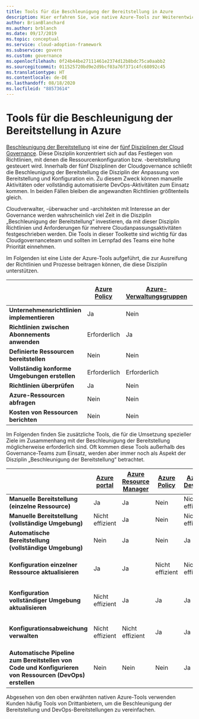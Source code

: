 ```yaml
---
title: Tools für die Beschleunigung der Bereitstellung in Azure
description: Hier erfahren Sie, wie native Azure-Tools zur Weiterentwicklung von Richtlinien und Prozessen beitragen können, die die Disziplin „Beschleunigung der Bereitstellung“ unterstützen.
author: BrianBlanchard
ms.author: brblanch
ms.date: 09/17/2019
ms.topic: conceptual
ms.service: cloud-adoption-framework
ms.subservice: govern
ms.custom: governance
ms.openlocfilehash: 0f24b44be27111461e2374d12b8bdc75ca0aabb2
ms.sourcegitcommit: 011525720bd9e2d9bcf03a76f371c4fc68092c45
ms.translationtype: HT
ms.contentlocale: de-DE
ms.lasthandoff: 08/18/2020
ms.locfileid: "88573614"
---
```

# <a name="deployment-acceleration-tools-in-azure"></a>Tools für die Beschleunigung der Bereitstellung in Azure

[Beschleunigung der Bereitstellung](./index.md) ist eine der [fünf Disziplinen der Cloud Governance](../governance-disciplines.md). Diese Disziplin konzentriert sich auf das Festlegen von Richtlinien, mit denen die Ressourcenkonfiguration bzw. -bereitstellung gesteuert wird. Innerhalb der fünf Disziplinen der Cloudgovernance schließt die Beschleunigung der Bereitstellung die Disziplin der Anpassung von Bereitstellung und Konfiguration ein. Zu diesem Zweck können manuelle Aktivitäten oder vollständig automatisierte DevOps-Aktivitäten zum Einsatz kommen. In beiden Fällen bleiben die angewandten Richtlinien größtenteils gleich.

Cloudverwalter, -überwacher und -architekten mit Interesse an der Governance werden wahrscheinlich viel Zeit in die Disziplin „Beschleunigung der Bereitstellung“ investieren, da mit dieser Disziplin Richtlinien und Anforderungen für mehrere Cloudanpassungsaktivitäten festgeschrieben werden. Die Tools in dieser Toolkette sind wichtig für das Cloudgovernanceteam und sollten im Lernpfad des Teams eine hohe Priorität einnehmen.

Im Folgenden ist eine Liste der Azure-Tools aufgeführt, die zur Ausreifung der Richtlinien und Prozesse beitragen können, die diese Disziplin unterstützen.

|  | [Azure Policy](/azure/governance/policy/overview) | [Azure-Verwaltungsgruppen](/azure/governance/management-groups) | [Azure Resource Manager](/azure/azure-resource-manager/management/overview) | [Azure Blueprint](/azure/governance/blueprints/overview) | [Azure Resource Graph](/azure/governance/resource-graph/overview) | [Azure Cost Management](/azure/cost-management) |
|---------|---------|---------|---------|---------|---------|---------|
| **Unternehmensrichtlinien implementieren**     | Ja | Nein  | Nein  | Nein | Nein | Nein |
| **Richtlinien zwischen Abonnements anwenden**     | Erforderlich | Ja  | Nein  | Nein | Nein | Nein |
| **Definierte Ressourcen bereitstellen**     | Nein | Nein  | Ja  | Nein | Nein | Nein |
| **Vollständig konforme Umgebungen erstellen**      | Erforderlich | Erforderlich  | Erforderlich  | Ja | Nein | Nein |
| **Richtlinien überprüfen**      | Ja | Nein  | Nein  | Nein | Nein | Nein |
| **Azure-Ressourcen abfragen**      | Nein | Nein  | Nein  | Nein | Ja | Nein |
| **Kosten von Ressourcen berichten**      | Nein | Nein  | Nein  | Nein | Nein | Ja |

Im Folgenden finden Sie zusätzliche Tools, die für die Umsetzung spezieller Ziele im Zusammenhang mit der Beschleunigung der Bereitstellung möglicherweise erforderlich sind. Oft kommen diese Tools außerhalb des Governance-Teams zum Einsatz, werden aber immer noch als Aspekt der Disziplin „Beschleunigung der Bereitstellung“ betrachtet.

|  | [Azure portal](https://azure.microsoft.com/features/azure-portal)  | [Azure Resource Manager](/azure/azure-resource-manager/management/overview)  | [Azure Policy](/azure/governance/policy/overview) | [Azure DevOps](/azure/devops/user-guide/what-is-azure-devops) | [Azure Backup](/azure/backup/backup-overview) | [Azure Site Recovery](/azure/site-recovery/site-recovery-overview) |
|---------|---------|---------|---------|---------|---------|---------|
| **Manuelle Bereitstellung (einzelne Ressource)**     | Ja | Ja  | Nein  | Nicht effizient | Nein | Ja |
| **Manuelle Bereitstellung (vollständige Umgebung)**     | Nicht effizient | Ja | Nein  | Nicht effizient | Nein | Ja |
| **Automatische Bereitstellung (vollständige Umgebung)**     | Nein  | Ja  | Nein  | Ja  | Nein | Ja |
| **Konfiguration einzelner Ressource aktualisieren**     | Ja | Ja | Nicht effizient | Nicht effizient | Nein | Ja – während der Replikation |
| **Konfiguration vollständiger Umgebung aktualisieren**     | Nicht effizient | Ja | Ja | Ja  | Nein | Ja – während der Replikation |
| **Konfigurationsabweichung verwalten**     | Nicht effizient | Nicht effizient | Ja  | Ja  | Nein | Ja – während der Replikation |
| **Automatische Pipeline zum Bereitstellen von Code und Konfigurieren von Ressourcen (DevOps) erstellen**     | Nein | Nein | Nein | Ja | Nein | Nein |

Abgesehen von den oben erwähnten nativen Azure-Tools verwenden Kunden häufig Tools von Drittanbietern, um die Beschleunigung der Bereitstellung und DevOps-Bereitstellungen zu vereinfachen.
